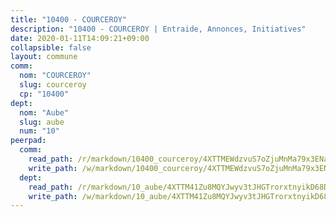 ```yaml
---
title: "10400 - COURCEROY"
description: "10400 - COURCEROY | Entraide, Annonces, Initiatives"
date: 2020-01-11T14:09:21+09:00
collapsible: false
layout: commune
comm:
  nom: "COURCEROY"
  slug: courceroy
  cp: "10400"
dept:
  nom: "Aube"
  slug: aube
  num: "10"
peerpad:
  comm:
    read_path: /r/markdown/10400_courceroy/4XTTMEWdzvuS7oZjuMnMa79x3ENaTF9NkdyW6GJjzqHn3H83M
    write_path: /w/markdown/10400_courceroy/4XTTMEWdzvuS7oZjuMnMa79x3ENaTF9NkdyW6GJjzqHn3H83M-K3TgU1YbixueXd3mTdpaUSM3Pgd3zWCoVEMaWJs91uoLD6qqfifD9w5HenTuWik4VH8XY3ti6adhFAAmKmT2kVNTem8icYf4xzjrAzUR4kZ9TZV34Q8195WYfA668wnGefgaRjAb
  dept:
    read_path: /r/markdown/10_aube/4XTTM41Zu8MQYJwyv3tJHGTrorxtnyikD68DsVemyiZk3ThMz
    write_path: /w/markdown/10_aube/4XTTM41Zu8MQYJwyv3tJHGTrorxtnyikD68DsVemyiZk3ThMz-K3TgTmGUJaeXhcyrKr3gXoqmq82GkfYoTwSCbr39jXo2qoiz4eMZ1zWf94tEK8PkgCEQwZ6j878iec7q7nyW22BbTVtKr2C3mJwkjMoqhPxRA9brvyfx2cZBiMVgJntTtrf7GrDW
---
```


